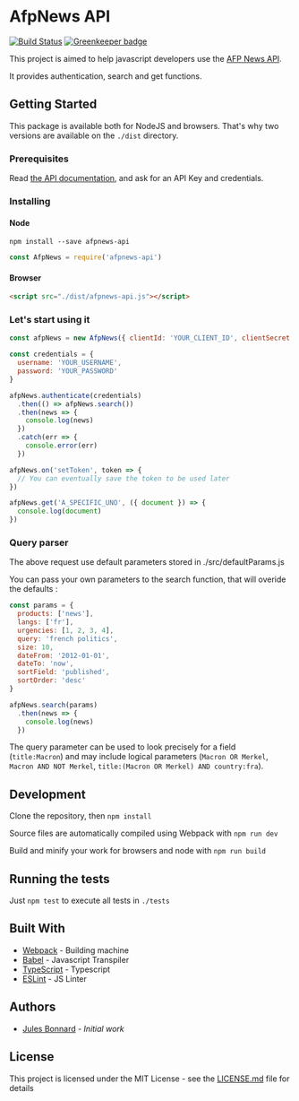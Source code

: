 # AfpNews API

[![Build Status](https://travis-ci.org/julesbonnard/afpnews-api.svg?branch=master)](https://travis-ci.org/julesbonnard/afpnews-api) [![Greenkeeper badge](https://badges.greenkeeper.io/julesbonnard/afpnews-api.svg)](https://greenkeeper.io/)

This project is aimed to help javascript developers use the [AFP News API](https://api.afp.com/).

It provides authentication, search and get functions.

## Getting Started

This package is available both for NodeJS and browsers. That's why two versions are available on the `./dist` directory.

### Prerequisites

Read [the API documentation](https://api.afp.com/), and ask for an API Key and credentials.

### Installing

#### Node

`npm install --save afpnews-api`

```js
const AfpNews = require('afpnews-api')
```

#### Browser

```html
<script src="./dist/afpnews-api.js"></script>
```

### Let's start using it

```js
const afpNews = new AfpNews({ clientId: 'YOUR_CLIENT_ID', clientSecret: 'YOUR_CLIENT_SECRET' })

const credentials = {
  username: 'YOUR_USERNAME',
  password: 'YOUR_PASSWORD'
}

afpNews.authenticate(credentials)
  .then(() => afpNews.search())
  .then(news => {
    console.log(news)
  })
  .catch(err => {
    console.error(err)
  })

afpNews.on('setToken', token => {
  // You can eventually save the token to be used later
})

afpNews.get('A_SPECIFIC_UNO', ({ document }) => {
  console.log(document)
})
```

### Query parser

The above request use default parameters stored in ./src/defaultParams.js

You can pass your own parameters to the search function, that will overide the defaults : 

```js
const params = {
  products: ['news'],
  langs: ['fr'],
  urgencies: [1, 2, 3, 4],
  query: 'french politics',
  size: 10,
  dateFrom: '2012-01-01',
  dateTo: 'now',
  sortField: 'published',
  sortOrder: 'desc'
}

afpNews.search(params)
  .then(news => {
    console.log(news)
  })
```

The query parameter can be used to look precisely for a field (`title:Macron`) and may include logical parameters (`Macron OR Merkel`, `Macron AND NOT Merkel`, `title:(Macron OR Merkel) AND country:fra`).

## Development

Clone the repository, then `npm install`

Source files are automatically compiled using Webpack with `npm run dev`

Build and minify your work for browsers and node with `npm run build`

## Running the tests

Just `npm test` to execute all tests in `./tests`

## Built With

* [Webpack](https://webpack.js.org/) - Building machine
* [Babel](https://babeljs.io/) - Javascript Transpiler
* [TypeScript](https://www.typescriptlang.org/) - Typescript
* [ESLint](https://eslint.org/) - JS Linter

## Authors

* [Jules Bonnard](https://github.com/julesbonnard) - *Initial work*

## License

This project is licensed under the MIT License - see the [LICENSE.md](LICENSE.md) file for details
